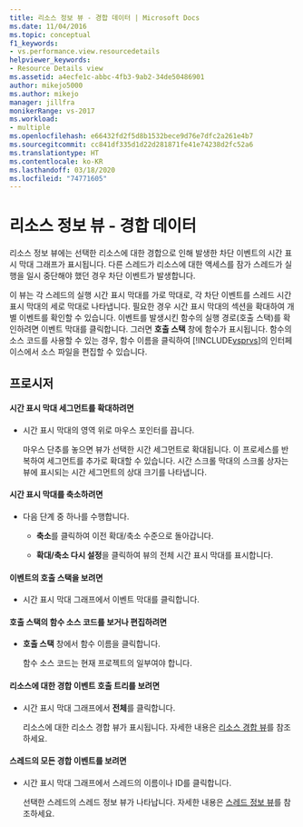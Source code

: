 ```yaml
---
title: 리소스 정보 뷰 - 경합 데이터 | Microsoft Docs
ms.date: 11/04/2016
ms.topic: conceptual
f1_keywords:
- vs.performance.view.resourcedetails
helpviewer_keywords:
- Resource Details view
ms.assetid: a4ecfe1c-abbc-4fb3-9ab2-34de50486901
author: mikejo5000
ms.author: mikejo
manager: jillfra
monikerRange: vs-2017
ms.workload:
- multiple
ms.openlocfilehash: e66432fd2f5d8b1532bece9d76e7dfc2a261e4b7
ms.sourcegitcommit: cc841df335d1d22d281871fe41e74238d2fc52a6
ms.translationtype: HT
ms.contentlocale: ko-KR
ms.lasthandoff: 03/18/2020
ms.locfileid: "74771605"
---
```

# <a name="resource-details-view---contention-data"></a>리소스 정보 뷰 - 경합 데이터
리소스 정보 뷰에는 선택한 리소스에 대한 경합으로 인해 발생한 차단 이벤트의 시간 표시 막대 그래프가 표시됩니다. 다른 스레드가 리소스에 대한 액세스를 잠가 스레드가 실행을 일시 중단해야 했던 경우 차단 이벤트가 발생합니다.

 이 뷰는 각 스레드의 실행 시간 표시 막대를 가로 막대로, 각 차단 이벤트를 스레드 시간 표시 막대의 세로 막대로 나타냅니다. 필요한 경우 시간 표시 막대의 섹션을 확대하여 개별 이벤트를 확인할 수 있습니다. 이벤트를 발생시킨 함수의 실행 경로(호출 스택)를 확인하려면 이벤트 막대를 클릭합니다. 그러면 **호출 스택** 창에 함수가 표시됩니다. 함수의 소스 코드를 사용할 수 있는 경우, 함수 이름을 클릭하여 [!INCLUDE[vsprvs](../code-quality/includes/vsprvs_md.md)]의 인터페이스에서 소스 파일을 편집할 수 있습니다.

## <a name="procedures"></a>프로시저

#### <a name="to-magnify-a-timeline-segment"></a>시간 표시 막대 세그먼트를 확대하려면

- 시간 표시 막대의 영역 위로 마우스 포인터를 끕니다.

     마우스 단추를 놓으면 뷰가 선택한 시간 세그먼트로 확대됩니다. 이 프로세스를 반복하여 세그먼트를 추가로 확대할 수 있습니다. 시간 스크롤 막대의 스크롤 상자는 뷰에 표시되는 시간 세그먼트의 상대 크기를 나타냅니다.

#### <a name="to-zoom-out-on-a-timeline"></a>시간 표시 막대를 축소하려면

- 다음 단계 중 하나를 수행합니다.

  - **축소**를 클릭하여 이전 확대/축소 수준으로 돌아갑니다.

  - **확대/축소 다시 설정**을 클릭하여 뷰의 전체 시간 표시 막대를 표시합니다.

#### <a name="to-view-the-call-stack-of-an-event"></a>이벤트의 호출 스택을 보려면

- 시간 표시 막대 그래프에서 이벤트 막대를 클릭합니다.

#### <a name="to-view-or-edit-the-source-code-of-a-function-in-the-call-stack"></a>호출 스택의 함수 소스 코드를 보거나 편집하려면

- **호출 스택** 창에서 함수 이름을 클릭합니다.

  함수 소스 코드는 현재 프로젝트의 일부여야 합니다.

#### <a name="to-view-the-call-tree-of-contention-events-for-the-resource"></a>리소스에 대한 경합 이벤트 호출 트리를 보려면

- 시간 표시 막대 그래프에서 **전체**를 클릭합니다.

     리소스에 대한 리소스 경합 뷰가 표시됩니다. 자세한 내용은 [리소스 경합 뷰](../profiling/resource-contentions-view-contention-data.md)를 참조하세요.

#### <a name="to-view-all-the-contention-events-of-a-thread"></a>스레드의 모든 경합 이벤트를 보려면

- 시간 표시 막대 그래프에서 스레드의 이름이나 ID를 클릭합니다.

     선택한 스레드의 스레드 정보 뷰가 나타납니다. 자세한 내용은 [스레드 정보 뷰](../profiling/thread-details-view-contention-data.md)를 참조하세요.
